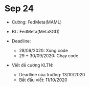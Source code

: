 # Sep 24

- Cường: FedMeta(MAML)
- BL: FedMeta(MetaSGD)
- Deadline: 
    - 28/09/2020: Xong code
    - 29 + 30/09/2020: Chạy code

- Viết đề cương KLTN:
    - Deadline của trường: 13/10/2020
    - Bắt đầu viết: 11/10/2020